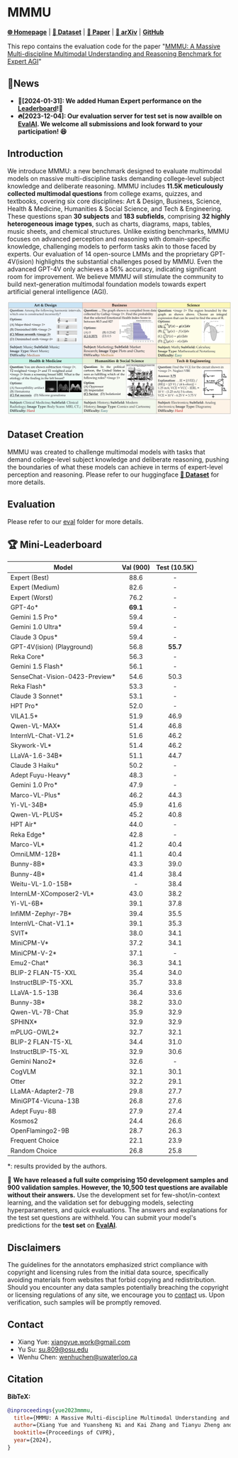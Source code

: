 # MMMU 

[**🌐 Homepage**](https://mmmu-benchmark.github.io/) | [**🤗 Dataset**](https://huggingface.co/datasets/MMMU/MMMU/) | [**🤗 Paper**](https://huggingface.co/papers/2311.16502) | [**📖 arXiv**](https://arxiv.org/pdf/2311.16502.pdf) | [**GitHub**](https://github.com/MMMU-Benchmark/MMMU)



This repo contains the evaluation code for the paper "[MMMU: A Massive Multi-discipline Multimodal Understanding and Reasoning Benchmark for Expert AGI](https://arxiv.org/pdf/2311.16502.pdf)"

## 🔔News

- **🚀[2024-01-31]: We added Human Expert performance on the [Leaderboard](https://mmmu-benchmark.github.io/#leaderboard)!🌟**
- **🔥[2023-12-04]: Our evaluation server for test set is now availble on [EvalAI](https://eval.ai/web/challenges/challenge-page/2179/overview). We welcome all submissions and look forward to your participation! 😆**

## Introduction
We introduce MMMU: a new benchmark designed to evaluate multimodal models on massive multi-discipline tasks demanding college-level subject knowledge and deliberate reasoning. MMMU includes **11.5K meticulously collected multimodal questions** from college exams, quizzes, and textbooks, covering six core disciplines: Art & Design, Business, Science, Health & Medicine, Humanities & Social Science, and Tech & Engineering. These questions span **30 subjects** and **183 subfields**, comprising **32 highly heterogeneous image types**, such as charts, diagrams, maps, tables, music sheets, and chemical structures. Unlike existing benchmarks, MMMU focuses on advanced perception and reasoning with domain-specific knowledge, challenging models to perform tasks akin to those faced by experts. Our evaluation of 14 open-source LMMs and the proprietary GPT-4V(ision) highlights the substantial challenges posed by MMMU. Even the advanced GPT-4V only achieves a 56% accuracy, indicating significant room for improvement. We believe MMMU will stimulate the community to build next-generation multimodal foundation models towards expert artificial general intelligence (AGI).

![Alt text](image.png)

## Dataset Creation

MMMU was created to challenge multimodal models with tasks that demand college-level subject knowledge and deliberate reasoning, pushing the boundaries of what these models can achieve in terms of expert-level perception and reasoning. Please refer to our huggingface [**🤗 Dataset**](https://huggingface.co/datasets/MMMU/MMMU/) for more details.

## Evaluation
Please refer to our [eval](eval)
 folder for more details.

## 🏆 Mini-Leaderboard
| Model                          | Val (900) | Test (10.5K) |
|--------------------------------|:---------:|:------------:|
| Expert (Best)                  |   88.6    |      -       |
| Expert (Medium)                |   82.6    |      -       |
| Expert (Worst)                 |   76.2    |      -       |
| GPT-4o*                        | **69.1**  |      -       |
| Gemini 1.5 Pro*                |   59.4    |      -       |
| Gemini 1.0 Ultra*              |   59.4    |      -       |
| Claude 3 Opus*                 |   59.4    |      -       |
| GPT-4V(ision) (Playground)     |   56.8    |   **55.7**   |
| Reka Core*                     |   56.3    |      -       |
| Gemini 1.5 Flash*              |   56.1    |      -       |
| SenseChat-Vision-0423-Preview* |   54.6    |     50.3     |
| Reka Flash*                    |   53.3    |      -       |
| Claude 3 Sonnet*               |   53.1    |      -       |
| HPT Pro*                       |   52.0    |      -       |
| VILA1.5*                       |   51.9    |     46.9     |
| Qwen-VL-MAX*                   |   51.4    |     46.8     |
| InternVL-Chat-V1.2*            |   51.6    |     46.2     |
| Skywork-VL*                    |   51.4    |     46.2     |
| LLaVA-1.6-34B*                 |   51.1    |     44.7     |
| Claude 3 Haiku*                |   50.2    |      -       |
| Adept Fuyu-Heavy*              |   48.3    |      -       |
| Gemini 1.0 Pro*                |   47.9    |      -       |
| Marco-VL-Plus*                 |   46.2    |     44.3     |
| Yi-VL-34B*                     |   45.9    |     41.6     |
| Qwen-VL-PLUS*                  |   45.2    |     40.8     |
| HPT Air*                       |   44.0    |      -       |
| Reka Edge*                     |   42.8    |      -       |
| Marco-VL*                      |   41.2    |     40.4     |
| OmniLMM-12B*                   |   41.1    |     40.4     |
| Bunny-8B*                      |   43.3    |     39.0     |
| Bunny-4B*                      |   41.4    |     38.4     |
| Weitu-VL-1.0-15B*              |     -     |     38.4     |
| InternLM-XComposer2-VL*        |   43.0    |     38.2     |
| Yi-VL-6B*                      |   39.1    |     37.8     |
| InfiMM-Zephyr-7B*              |   39.4    |     35.5     |
| InternVL-Chat-V1.1*            |   39.1    |     35.3     |
| SVIT*                          |   38.0    |     34.1     |
| MiniCPM-V*                     |   37.2    |     34.1     |
| MiniCPM-V-2*                   |   37.1    |      -       |
| Emu2-Chat*                     |   36.3    |     34.1     |
| BLIP-2 FLAN-T5-XXL             |   35.4    |     34.0     |
| InstructBLIP-T5-XXL            |   35.7    |     33.8     |
| LLaVA-1.5-13B                  |   36.4    |     33.6     |
| Bunny-3B*                      |   38.2    |     33.0     |
| Qwen-VL-7B-Chat                |   35.9    |     32.9     |
| SPHINX*                        |   32.9    |     32.9     |
| mPLUG-OWL2*                    |   32.7    |     32.1     |
| BLIP-2 FLAN-T5-XL              |   34.4    |     31.0     |
| InstructBLIP-T5-XL             |   32.9    |     30.6     |
| Gemini Nano2*                  |   32.6    |      -       |
| CogVLM                         |   32.1    |     30.1     |
| Otter                          |   32.2    |     29.1     |
| LLaMA-Adapter2-7B              |   29.8    |     27.7     |
| MiniGPT4-Vicuna-13B            |   26.8    |     27.6     |
| Adept Fuyu-8B                  |   27.9    |     27.4     |
| Kosmos2                        |   24.4    |     26.6     |
| OpenFlamingo2-9B               |   28.7    |     26.3     |
| Frequent Choice                |   22.1    |     23.9     |
| Random Choice                  |   26.8    |     25.8     |

*: results provided by the authors.


🎯 **We have released a full suite comprising 150 development samples and 900 validation samples. However, the 10,500 test questions are available without their answers.** Use the development set for few-shot/in-context learning, and the validation set for debugging models, selecting hyperparameters, and quick evaluations. The answers and explanations for the test set questions are withheld. You can submit your model's predictions for the **test set** on **[EvalAI](https://eval.ai/web/challenges/challenge-page/2179/overview)**.

## Disclaimers
The guidelines for the annotators emphasized strict compliance with copyright and licensing rules from the initial data source, specifically avoiding materials from websites that forbid copying and redistribution. 
Should you encounter any data samples potentially breaching the copyright or licensing regulations of any site, we encourage you to [contact](#contact) us. Upon verification, such samples will be promptly removed.

## Contact
- Xiang Yue: xiangyue.work@gmail.com
- Yu Su: su.809@osu.edu
- Wenhu Chen: wenhuchen@uwaterloo.ca

## Citation

**BibTeX:**
```bibtex
@inproceedings{yue2023mmmu,
  title={MMMU: A Massive Multi-discipline Multimodal Understanding and Reasoning Benchmark for Expert AGI},
  author={Xiang Yue and Yuansheng Ni and Kai Zhang and Tianyu Zheng and Ruoqi Liu and Ge Zhang and Samuel Stevens and Dongfu Jiang and Weiming Ren and Yuxuan Sun and Cong Wei and Botao Yu and Ruibin Yuan and Renliang Sun and Ming Yin and Boyuan Zheng and Zhenzhu Yang and Yibo Liu and Wenhao Huang and Huan Sun and Yu Su and Wenhu Chen},
  booktitle={Proceedings of CVPR},
  year={2024},
}
```
